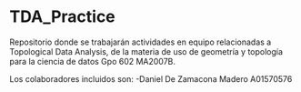 # TDA_Practice
 Repositorio donde se trabajarán actividades en equipo relacionadas a Topological Data Analysis, de la materia de uso de geometría y topología para la ciencia de datos Gpo 602 MA2007B.
 
 Los colaboradores incluidos son:
-Daniel De Zamacona Madero A01570576
